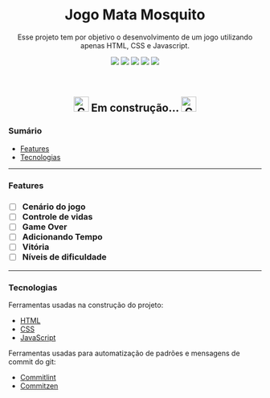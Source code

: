 <h1 align="center">Jogo Mata Mosquito</h1>

<p align="center">Esse projeto tem por objetivo o desenvolvimento de um jogo utilizando apenas HTML, CSS e Javascript.</p>

<!-- Badges HTML CSS JAVASCRIPT COMMITLINT COMMITZEN -->
<p align="center">
<img src="https://img.shields.io/static/v1?label=H&message=HTML&color=important">
<img src="https://img.shields.io/static/v1?label=CSS&message=CSS&color=informational">
<img src="https://img.shields.io/static/v1?label=JS&message=JavaScript&color=yellow">
<img src="https://img.shields.io/static/v1?label=build&message=commitlint&color=success">
<img src="https://img.shields.io/static/v1?label=build&message=commitzen&color=success">
</p>

<br/>

<!-- Status do projeto -->
<h2 align="center"><img width="30" src="https://emojis.slackmojis.com/emojis/images/1450319442/16/construction.gif?1450319442" alt="Construction"> Em construção...  <img width="30" src="https://emojis.slackmojis.com/emojis/images/1450319442/16/construction.gif?1450319442" alt="Construction"></h2> 

<!-- Tabela de conteúdos -->

<h3> Sumário </h3>

- [Features](#id01)
- [Tecnologias](#id02)

---

<!-- Features -->
<h3>Features <a name="id01"></a><h3>

- [ ] Cenário do jogo
- [ ] Controle de vidas
- [ ] Game Over
- [ ] Adicionando Tempo
- [ ] Vitória
- [ ] Níveis de dificuldade

---

<!-- Demonstração da aplicação -->

<!-- Tecnologias utilizadas -->
<h3>Tecnologias <a name="id02"></a></h3>

Ferramentas usadas na construção do projeto:

- [HTML](https://www.w3schools.com/html/default.asp)
- [CSS](https://www.w3schools.com/css/)
- [JavaScript](https://www.w3schools.com/js/default.asp)

Ferramentas usadas para automatização de padrões e mensagens de commit do git:

- [Commitlint](https://github.com/conventional-changelog/commitlint#config)
- [Commitzen](https://github.com/leoforfree/cz-customizable)


<!-- Contribuição -->
<!-- Autor -->
<!-- Licença -->
